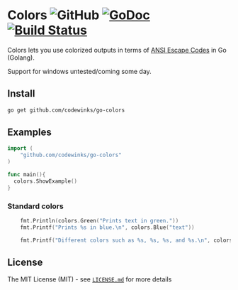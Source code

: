 # Colors ![GitHub](https://img.shields.io/github/license/codewinks/go-colors.svg) [![GoDoc](https://godoc.org/github.com/codewinks/go-colors?status.svg)](https://godoc.org/github.com/codewinks/go-colors) [![Build Status](https://img.shields.io/travis/codewinks/go-colors.svg?style=flat-square)](https://travis-ci.org/codewinks/go-colors)

Colors lets you use colorized outputs in terms of [ANSI Escape
Codes](http://en.wikipedia.org/wiki/ANSI_escape_code#Colors) in Go (Golang).

Support for windows untested/coming some day.


## Install

```bash
go get github.com/codewinks/go-colors
```

## Examples
```go
import (
	"github.com/codewinks/go-colors"
)

func main(){
  colors.ShowExample()
}
```
### Standard colors

```go
	fmt.Println(colors.Green("Prints text in green."))
	fmt.Printf("Prints %s in blue.\n", colors.Blue("text"))

	fmt.Printf("Different colors such as %s, %s, %s, and %s.\n", colors.Blue("blue"), colors.Green("green"), colors.Red("red"), colors.Yellow("yellow"))
```


## License

The MIT License (MIT) - see [`LICENSE.md`](https://github.com/fatih/color/blob/master/LICENSE.md) for more details
